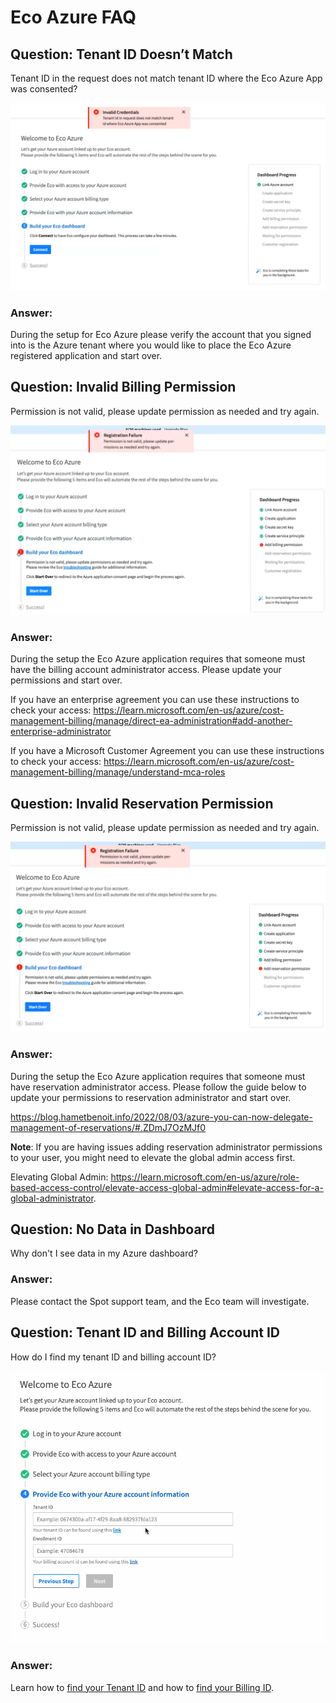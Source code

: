 # Eco Azure FAQ

## Question: Tenant ID Doesn’t Match

Tenant ID in the request does not match tenant ID where the Eco Azure App was consented?

<img src="/eco/_media/eco-azure-faq-1.png" />

### Answer:

During the setup for Eco Azure please verify the account that you signed into is the Azure tenant where you would like to place the Eco Azure registered application and start over.

## Question: Invalid Billing Permission  

Permission is not valid, please update permission as needed and try again.

<img src="/eco/_media/eco-azure-faq-2.png" />

### Answer:

During the setup the Eco Azure application requires that someone must have the billing account administrator access. Please update your permissions and start over.

If you have an enterprise agreement you can use these instructions to check your access: https://learn.microsoft.com/en-us/azure/cost-management-billing/manage/direct-ea-administration#add-another-enterprise-administrator

If you have a Microsoft Customer Agreement you can use these instructions to check your access:
https://learn.microsoft.com/en-us/azure/cost-management-billing/manage/understand-mca-roles

## Question: Invalid Reservation Permission  

Permission is not valid, please update permission as needed and try again.

<img src="/eco/_media/eco-azure-faq-3.png" />

### Answer:

During the setup the Eco Azure application requires that someone must have reservation administrator access. Please follow the guide below to update your permissions to reservation administrator and start over.

https://blog.hametbenoit.info/2022/08/03/azure-you-can-now-delegate-management-of-reservations/#.ZDmJ7OzMJf0

**Note**: If you are having issues adding reservation administrator permissions to your user, you might need to elevate the global admin access first. 

Elevating Global Admin: https://learn.microsoft.com/en-us/azure/role-based-access-control/elevate-access-global-admin#elevate-access-for-a-global-administrator.

## Question: No Data in Dashboard

Why don't I see data in my Azure dashboard?

### Answer:

Please contact the Spot support team, and the Eco team will investigate.

## Question: Tenant ID and Billing Account ID

How do I find my tenant ID and billing account ID?  

<img src="/eco/_media/eco-azure-faq-4.png" />

### Answer:  

Learn how to [find your Tenant ID](https://learn.microsoft.com/en-us/azure/active-directory/fundamentals/active-directory-how-to-find-tenant) and how to [find your Billing ID](https://learn.microsoft.com/en-us/azure/cost-management-billing/manage/direct-ea-administration#manage-your-enrollment).  
